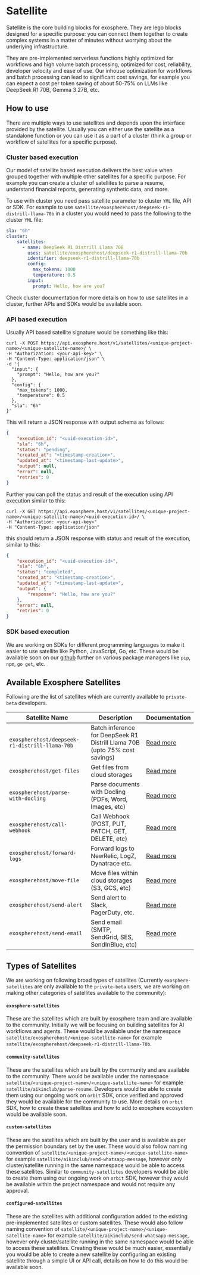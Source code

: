 # Satellite

Satellite is the core building blocks for exosphere. They are lego blocks designed for a specific purpose: you can connect them together to create complex systems in a matter of minutes without worrying about the underlying infrastructure.

They are pre-implemented serverless functions highly optimized for workflows and high volume batch processing, optimized for cost, reliability, developer velocity and ease of use. Our inhouse optimization for workflows and batch processing can lead to significant cost savings, for example you can expect a cost per token saving of about 50-75% on LLMs like DeepSeek R1 70B, Gemma 3 27B, etc.

## How to use
There are multiple ways to use satellites and depends upon the interface provided by the satellite. Usually you can either use the satellite as a standalone function or you can use it as a part of a cluster (think a group or workflow of satellites for a specific purpose).

### Cluster based execution
Our model of satellite based execution delivers the best value when grouped together with multiple other satellites for a specific purpose. For example you can create a cluster of satellites to parse a resume, understand financial reports, generating synthetic data, and more.

To use with cluster you need pass satellite parameter to cluster `YML` file, API or SDK. For example to use `satellite/exospherehost/deepseek-r1-distrill-llama-70b` in a cluster you would need to pass the following to the cluster `YML` file:

```yaml
sla: "6h"
cluster:
    satellites:
      - name: DeepSeek R1 Distrill Llama 70B
        uses: satellite/exospherehost/deepseek-r1-distrill-llama-70b
        identifier: deepseek-r1-distrill-llama-70b
        config:
          max_tokens: 1000
          temperature: 0.5
        input:
          prompt: Hello, how are you?
```

Check cluster documentation for more details on how to use satellites in a cluster, further APIs and SDKs would be available soon.

### API based execution
Usually API based satellite signature would be something like this:
```curl
curl -X POST https://api.exosphere.host/v1/satellites/<unique-project-name>/<unique-satellite-name>/ \
-H "Authorization: <your-api-key>" \
-H "Content-Type: application/json" \
-d '{
  "input": {
    "prompt": "Hello, how are you?"
  },
  "config": {
    "max_tokens": 1000,
    "temperature": 0.5
  },
  "sla": "6h"
}'
```

This will return a JSON response with output schema as follows:
```json
{
    "execution_id": "<uuid-execution-id>",
    "sla": "6h",
    "status": "pending",
    "created_at": "<timestamp-creation>",
    "updated_at": "<timestamp-last-update>",
    "output": null,
    "error": null,
    "retries": 0
}
```

Further you can poll the status and result of the execution using API execution similar to this:

```curl
curl -X GET https://api.exosphere.host/v1/satellites/<unique-project-name>/<unique-satellite-name>/<uuid-execution-id>/ \
-H "Authorization: <your-api-key>"
-H "Content-Type: application/json"
```
this should return a JSON response with status and result of the execution, similar to this:
```json
{
    "execution_id": "<uuid-execution-id>",
    "sla": "6h",
    "status": "completed",
    "created_at": "<timestamp-creation>",
    "updated_at": "<timestamp-last-update>",
    "output": {
        "response": "Hello, how are you?"
    },
    "error": null,
    "retries": 0
}
```

### SDK based execution
We are working on SDKs for different programming languages to make it easier to use satellite like Python, JavaScript, Go, etc. These would be available soon on our [github](https://github.com/exospherehost) further on various package managers like `pip`, `npm`, `go get`, etc.

## Available Exosphere Satellites 
Following are the list of satellites which are currently available to `private-beta` developers.

| Satellite Name | Description | Documentation |
|----------------|-------------|---------------|
| `exospherehost/deepseek-r1-distrill-llama-70b` | Batch inference for DeepSeek R1 Distrill Llama 70B (upto 75% cost savings) | [Read more](./exospherehost/deepseek-r1-distrill-llama-70b.md) |
| `exospherehost/get-files` | Get files from cloud storages | [Read more](./exospherehost/get-files.md) |
| `exospherehost/parse-with-docling` | Parse documents with Docling (PDFs, Word, Images, etc) | [Read more](./exospherehost/parse-with-docling.md) |
| `exospherehost/call-webhook` | Call Webhook (POST, PUT, PATCH, GET, DELETE, etc) | [Read more](./exospherehost/call-webhook.md) |
| `exospherehost/forward-logs` | Forward logs to NewRelic, LogZ, Dynatrace etc. | [Read more](./exospherehost/forward-logs.md) |
| `exospherehost/move-file` | Move files within cloud storages (S3, GCS, etc) | [Read more](./exospherehost/move-file.md) |
| `exospherehost/send-alert ` | Send alert to Slack, PagerDuty, etc. | [Read more](./exospherehost/send-alert.md) |
| `exospherehost/send-email` | Send email (SMTP, SendGrid, SES, SendInBlue, etc) | [Read more](./exospherehost/send-email.md) |

## Types of Satellites
We are working on following broad types of satellites (Currently `exosphere-satellites` are only available to the `private-beta` users, we are working on making other categories of satellites available to the community):

#### `exosphere-satellites` 
These are the satellites which are built by exosphere team and are available to the community. Initially we will be focusing on building satellites for AI workflows and agents. These would be available under the namespace `satellite/exospherehost/<unique-satellite-name>` for example `satellite/exospherehost/deepseek-r1-distrill-llama-70b`.

#### `community-satellites`
These are the satellites which are built by the community and are available to the community. There would be available under the namespace `satellite/<unique-project-name>/<unique-satellite-name>` for example `satellite/aikinclub/parse-resume`. Developers would be able to create them using our ongoing work on `orbit` SDK, once verified and approved they would be available for the community to use. More details on `orbit` SDK, how to create these satellites and how to add to exosphere ecosystem would be available soon.

#### `custom-satellites`
These are the satellites which are built by the user and is available as per the permission boundary set by the user. These would also follow naming convention of `satellite/<unique-project-name>/<unique-satellite-name>` for example `satellite/aikinclub/send-whatsapp-message`, however only cluster/satellite running in the same namespace would be able to access these satellites. Similar to `community-satellites` developers would be able to create them using our ongoing work on `orbit` SDK, however they would be available within the project namespace and would not require any approval.

#### `configured-satellites`
These are the satellites with additional configuration added to the existing pre-implemented satellites or custom satellites. These would also follow naming convention of `satellite/<unique-project-name>/<unique-satellite-name>` for example `satellite/aikinclub/send-whatsapp-message`, however only cluster/satellite running in the same namespace would be able to access these satellites. Creating these would be much easier, essentially you would be able to create a new satellite by configuring an existing satellite through a simple UI or API call, details on how to do this would be available soon.